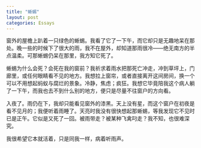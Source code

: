 ```yaml
---
title: "蜥蜴"
layout: post
categories: Essays
---
```


窗外的屋檐上趴着一只绿色的蜥蜴。我看了它了一下午，而它却只是无趣地呆在那处。晚一些的时候下了很大的雨，我不在屋外，却知道那雨很冷——绝无南方的半点温柔。可那蜥蜴仍呆在那里，我方知它死了。

蜥蜴为什么会死？会死在我的窗前？我祈求着雨水把那死亡冲走，冲到草坪上，门廊里，或任何眼睛看不见的地方。我想拉上窗帘，或者直接离开这间房间，换一个可以不用想起蚂蚁与腐烂的景象。冷静，焦虑；疯狂。我想它毕竟陪我这个病人躺了一下午，而我也去不到什么别的地方，便只是尽量不往窗户的方向看。

入夜了。雨仍在下，我却只能看见窗外的漆黑。天上没有星，而这个窗户在初夜是看不见月的；我便听着雨睡了。天亮时我没有很快想起那蜥蜴，等我发现它不见时已是正午。它似是又死了一回。被雨带走？被某种飞禽叼走？我不知，也很难深究。

我很希望它本就活着，只是同我一样，病着听雨声。